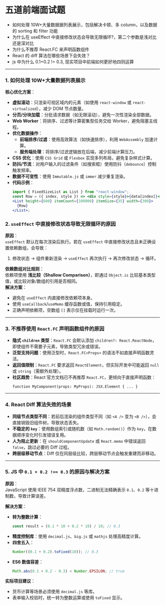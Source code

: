 # 五道前端面试题

- 如何处理 10W+大量数据据列表展示，包括解决卡顿、多 column，以及数据的 sorting 和 filter 功能
- 为什么在 useEffect 中直接修改状态会导致无限循环?，第二个参数是浅对比还是深对比
- 为什么不推荐 React.FC 来声明函数组件
- React 的 diff 算法在哪些场景下会失效？
- js 中为什么 0.1+0.2 != 0.3, 现实项目中前端如何更好地四则运算

---

### 1. 如何处理 10W+大量数据列表展示

**核心优化方案**：

- **虚拟滚动**：只渲染可视区域内的元素（如使用 `react-window` 或 `react-virtualized`），减少 DOM 节点数量。
- **分页/分块加载**：分批请求数据（如无限滚动），避免一次性渲染全部数据。
- **Web Worker**：将排序、过滤等计算密集型任务交给 Worker，避免阻塞主线程。
- **优化数据操作**：
  - **前端排序/过滤**：使用高效算法（如快速排序），利用 `WebAssembly` 加速计算。
  - **服务端处理**：将排序/过滤逻辑放在后端，减少前端计算压力。
- **CSS 优化**：使用 `CSS Grid` 或 `Flexbox` 实现多列布局，避免复杂样式计算。
- **防抖/节流**：对用户输入的过滤条件（如搜索框）使用防抖（`debounce`）控制触发频率。
- **数据不可变性**：使用 `Immutable.js` 或 `immer` 减少重复渲染。
- **代码示例**：
  ```jsx
  import { FixedSizeList as List } from "react-window";
  const Row = ({ index, style }) => <div style={style}>{data[index]}</div>;
  <List height={600} itemCount={100000} itemSize={35} width={300}>
    {Row}
  </List>;
  ```

### 2. `useEffect` 中直接修改状态导致无限循环的原因

**原因**：  
`useEffect` 默认在每次渲染后执行。若在 `useEffect` 中直接修改状态且未正确设置依赖数组，会导致：

1. 修改状态 → 组件重新渲染 → `useEffect` 再次执行 → 再次修改状态 → 循环。

**依赖数组对比规则**：  
依赖项使用 **浅比较（Shallow Comparison）**，即通过 `Object.is` 比较基本类型值，或比较对象/数组的引用是否相同。  
**解决方案**：

- 避免在 `useEffect` 内直接修改依赖项本身。
- 使用 `useCallback`/`useMemo` 缓存函数或值，保持引用稳定。
- 正确声明依赖项，空数组 `[]` 表示仅在挂载时运行一次。

---

### 3. 不推荐使用 `React.FC` 声明函数组件的原因

- **隐式 `children` 类型**：`React.FC` 会默认添加 `children?: React.ReactNode`，即使组件不需要子元素，导致类型冗余或错误。
- **泛型支持问题**：使用泛型时，`React.FC<Props>` 的语法不如直接声明函数灵活。
- **返回值限制**：`React.FC` 要求返回 `ReactElement`，但实际开发中可能返回 `null` 或 `string`（需额外处理）。
- **社区趋势**：React 官方文档已不再推荐 `React.FC`，更倾向于直接声明函数：
  ```tsx
  function MyComponent(props: MyProps): JSX.Element { ... }
  ```

---

### 4. React Diff 算法失效的场景

- **同级节点类型不同**：若前后渲染的组件类型不同（如 `<A />` 变为 `<B />`），会直接销毁旧组件树，导致状态丢失。
- **不稳定的 `key`**：使用数组索引或随机数（如 `Math.random()`）作为 `key`，在数据顺序变化时引发错误复用。
- **人为阻止更新**：在 `shouldComponentUpdate` 或 `React.memo` 中错误返回 `false`，跳过必要的 Diff 过程。
- **跨层级移动节点**：Diff 仅在同层级比较，跨层移动节点会触发重建而非移动。

---

### 5. JS 中 `0.1 + 0.2 !== 0.3` 的原因与解决方案

**原因**：  
JavaScript 使用 IEEE 754 双精度浮点数，二进制无法精确表示 `0.1`、`0.2` 等十进制数，导致计算误差。

**解决方案**：

- **转为整数计算**：
  ```js
  const result = (0.1 * 10 + 0.2 * 10) / 10; // 0.3
  ```
- **精度控制库**：使用 `decimal.js`、`big.js` 或 `mathjs` 处理高精度计算。
- **四舍五入**：
  ```js
  Number((0.1 + 0.2).toFixed(10)); // 0.3
  ```
- **ES6 数值容差**：
  ```js
  Math.abs(0.1 + 0.2 - 0.3) < Number.EPSILON; // true
  ```

**实际项目建议**：

- 货币计算等场景必须使用 `decimal.js` 等库。
- 表单输入校验时，统一转为整数运算或使用 `toFixed` 显示。
